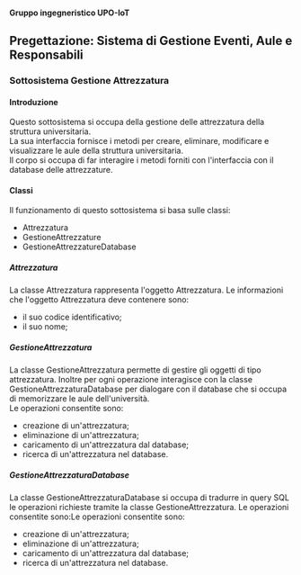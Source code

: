 #### Gruppo ingegneristico UPO-IoT## Pregettazione: Sistema di Gestione Eventi, Aule e Responsabili### Sottosistema Gestione Attrezzatura#### IntroduzioneQuesto sottosistema si occupa della gestione delle attrezzatura della struttura universitaria.<br>La sua interfaccia fornisce i metodi per creare, eliminare, modificare e visualizzare le aule della struttura universitaria.<br>Il corpo si occupa di far interagire i metodi forniti con l'interfaccia con il database delle attrezzature.#### ClassiIl funzionamento di questo sottosistema si basa sulle classi:- Attrezzatura- GestioneAttrezzature- GestioneAttrezzatureDatabase##### AttrezzaturaLa classe Attrezzatura rappresenta l'oggetto Attrezzatura. Le informazioni che l'oggetto Attrezzatura deve contenere sono:- il suo codice identificativo;- il suo nome;##### GestioneAttrezzaturaLa classe GestioneAttrezzatura permette di gestire gli oggetti di tipo attrezzatura. Inoltre per ogni operazione interagisce con la classe GestioneAttrezzaturaDatabase per dialogare con il database che si occupa di memorizzare le aule dell'università.<br>Le operazioni consentite sono:- creazione di un'attrezzatura;- eliminazione di un'attrezzatura;- caricamento di un'attrezzatura dal database;- ricerca di un'attrezzatura nel database.##### GestioneAttrezzaturaDatabaseLa classe GestioneAttrezzaturaDatabase si occupa di tradurre in query SQL le operazioni richieste tramite la classe GestioneAttrezzatura. Le operazioni consentite sono:Le operazioni consentite sono:- creazione di un'attrezzatura;- eliminazione di un'attrezzatura;- caricamento di un'attrezzatura dal database;- ricerca di un'attrezzatura nel database.